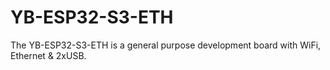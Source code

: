 # YB-ESP32-S3-ETH
The YB-ESP32-S3-ETH is a general purpose development board with WiFi, Ethernet &amp; 2xUSB.
